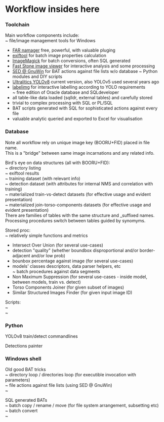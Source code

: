 # Workflow insides here

### Toolchain

Main workflow components include: <br>
~ file/image management tools for Windows <br>
  - [FAR namager]() free, powerful, with valuable pluging <br>
  - [exiftool]() for batch image properties calculation <br>
  - [ImageMagick]() for batch conversions, often SQL generated <br>
  - [Fast Stone image viewer]() for interactive analysis and some processing <br>
  - [SED @ GnuWin]() for BAT actions against file lists w/o database
~ Python modules and DIY scripts <br>
  - [Ultralitics YOLOv8]() current version, also YOLOv5 used several years ago <br>
  - [labelimg]() for interactive labelling according to YOLO requirements <br>
~ free edition of Oracle database and SQLdeveloper <br>
  - all table-like data loaded (sqlldr, external tables) and carefully stored
  - trivial to complex processing with SQL or PL/SQL <br>
  - BAT scripts generated with SQL for sophisticated actions against every file <br>
  - valuable analytic queried and exported to Excel for visualisation

### Database

Note all workflow rely on unique image key (BOORU+FID) placed in file name. <br>
This is a "bridge" between same image incarnations and any related info. <br>

Bird's eye on data structures (all with BOORU+FID): <br>
~ directory listing <br>
~ exiftool results <br>
~ training dataset (with relevant info) <br>
~ detection dataset (with attributes for internal NMS and correlation with training) <br>
~ materialized train-vs-detect datasets (for effective usage and evident presentation) <br>
~ materialized join-torso-components datasets (for effective usage and evident presentation) <br>
There are families of tables with the same structure and _suffixed names. <br>
Processing procedures switch between tables guided by synomyms. <br>

Stored proc: <br>
~ relatively simple functions and metrics <br>
  - Intersect Over Union (for several use-cases) <br>
  - detection "quality" (whether boundbox disproportional and/or border-adjacent and/or low prob) <br>
  - bounbox percentage against image (for several use-cases) <br>
  - models' classes descriptors, data parser helpers, etc <br>
~ batch procedures against data segments <br>
  - Non Maximum Suppression (for several use-cases - inside model, between models, train vs. detect) <br>
  - Torso Components Joiner (for given subset of images) <br>
  - Similar Structured Images Finder (for given input image ID) <br>

Scripts: <br>
~  <br>
~  <br>

### Python

YOLOv8 train/detect commandlines <br>

Detections painter <br>

### Windows shell

Old good BAT tricks <br>
~ directory loop / directories loop (for executible invocation with parameters) <br>
~ file actions against file lists (using SED @ GnuWin) <br>
~  <br>

SQL generated BATs <br>
~ batch copy / rename / move (for file system arrangement, subsetting etc) <br>
~ batch convert <br>
~  <br>
